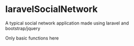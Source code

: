 # laravelSocialNetwork
A typical social network application made using laravel and bootstrap/jquery

Only basic functions here
